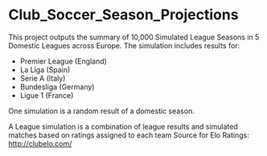 # Club_Soccer_Season_Projections
This project outputs the summary of 10,000 Simulated League Seasons in 5 Domestic Leagues across Europe.
The simulation includes results for:

- Premier League (England)
- La Liga (Spain)
- Serie A (Italy)
- Bundesliga (Germany)
- Ligue 1 (France)

One simulation is a random result of a domestic season. 

A League simulation is a combination of league results and simulated matches based on ratings assigned to each team
Source for Elo Ratings: http://clubelo.com/

